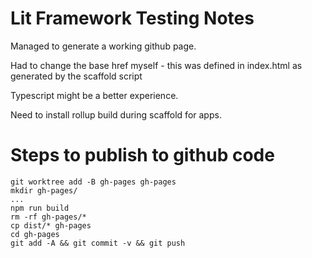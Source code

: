 # Lit Framework Testing Notes

Managed to generate a working github page.

Had to change the base href myself - this was defined in index.html 
as generated by the scaffold script

Typescript might be a better experience.

Need to install rollup build during scaffold for apps.

# Steps to publish to github code

```
git worktree add -B gh-pages gh-pages
mkdir gh-pages/
...
npm run build
rm -rf gh-pages/*
cp dist/* gh-pages
cd gh-pages
git add -A && git commit -v && git push

```
